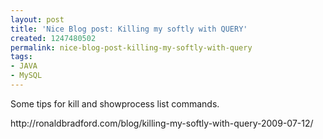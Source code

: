 ```yaml
---
layout: post
title: 'Nice Blog post: Killing my softly with QUERY'
created: 1247480502
permalink: nice-blog-post-killing-my-softly-with-query
tags:
- JAVA
- MySQL
---
```

<p>Some tips for kill and showprocess list commands.</p>
<p>http://ronaldbradford.com/blog/killing-my-softly-with-query-2009-07-12/</p>
<p>&nbsp;</p>
